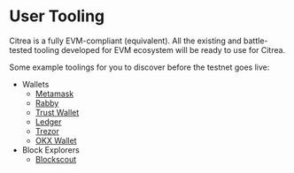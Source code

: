 # User Tooling

Citrea is a fully EVM-compliant (equivalent). All the existing and battle-tested tooling developed for EVM ecosystem will be ready to use for Citrea.

Some example toolings for you to discover before the testnet goes live:

* Wallets
  * [Metamask](https://metamask.io/)
  * [Rabby](https://rabby.io/)
  * [Trust Wallet](https://trustwallet.com/)
  * [Ledger](https://www.ledger.com/)
  * [Trezor](https://trezor.io/)
  * [OKX Wallet](https://www.okx.com/web3)
* Block Explorers
  * [Blockscout](https://www.blockscout.com/)
